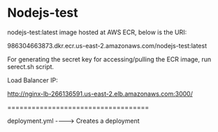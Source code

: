 # Nodejs-test

nodejs-test:latest image hosted at AWS ECR, below is the URI:

986304663873.dkr.ecr.us-east-2.amazonaws.com/nodejs-test:latest

For generating the secret key for accessing/pulling the ECR image, run serect.sh script.

Load Balancer IP:

http://nginx-lb-266136591.us-east-2.elb.amazonaws.com:3000/

===================================


deployment.yml ----> Creates a deployment


